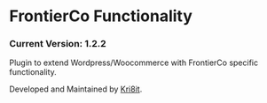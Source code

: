 # FrontierCo Functionality
### Current Version: 1.2.2

Plugin to extend Wordpress/Woocommerce with FrontierCo specific functionality.

Developed and Maintained by [Kri8it](https://kri8it.com/).
